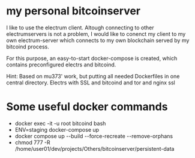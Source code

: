# my personal bitcoinserver
I like to use the electrum client. 
Altough connecting to other electrumservers is not a problem,
I would like to conenct my client to my own electrum-server which connects to my own blockchain 
served by my bitcoind process.

For this purpose, an easy-to-start docker-compose is created, 
which contains preconfigured electrs and bitcoind.


Hint:
Based on mu373' work, but putting all needed Dockerfiles in one central directory.
Electrs with SSL and bitcoind and tor and nginx ssl

# Some useful docker commands
- docker exec -it -u root bitcoind bash
- ENV=staging docker-compose up
- docker compose up --build --force-recreate --remove-orphans
- chmod 777 -R /home/user01/dev/projects/Others/bitcoinserver/persistent-data

